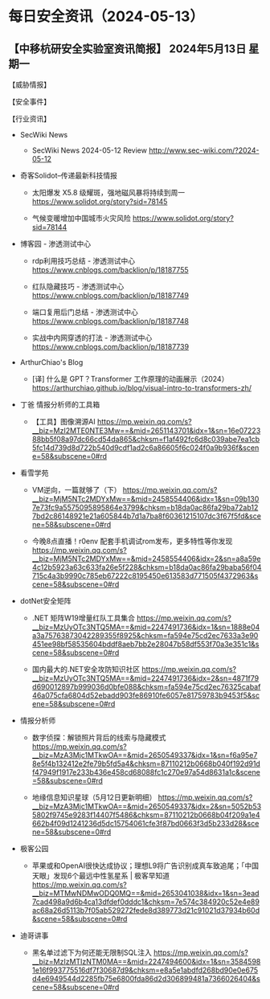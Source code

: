 # 每日安全资讯（2024-05-13）

【中移杭研安全实验室资讯简报】
2024年5月13日 星期一
---------------------------
【威胁情报】

【安全事件】

【行业资讯】

- SecWiki News
  - SecWiki News 2024-05-12 Review
http://www.sec-wiki.com/?2024-05-12

- 奇客Solidot–传递最新科技情报
  - 太阳爆发 X5.8 级耀斑，强地磁风暴将持续到周一
https://www.solidot.org/story?sid=78145

  - 气候变暖增加中国城市火灾风险
https://www.solidot.org/story?sid=78144

- 博客园 - 渗透测试中心
  - rdp利用技巧总结 - 渗透测试中心
https://www.cnblogs.com/backlion/p/18187755

  - 红队隐藏技巧 - 渗透测试中心
https://www.cnblogs.com/backlion/p/18187749

  - 端口复用后门总结 - 渗透测试中心
https://www.cnblogs.com/backlion/p/18187748

  - 实战中内网穿透的打法 - 渗透测试中心
https://www.cnblogs.com/backlion/p/18187739

- ArthurChiao's Blog
  - [译] 什么是 GPT？Transformer 工作原理的动画展示（2024）
https://arthurchiao.github.io/blog/visual-intro-to-transformers-zh/

- 丁爸 情报分析师的工具箱
  - 【工具】图像溯源AI
https://mp.weixin.qq.com/s?__biz=MzI2MTE0NTE3Mw==&mid=2651143701&idx=1&sn=16e0722388bb5f08a97dc66cd54da865&chksm=f1af492fc6d8c039abe7ea1cb5fc14d739d8d722b540d9cdf1ad2c6a86605f6c024f0a9b936f&scene=58&subscene=0#rd

- 看雪学苑
  - VM逆向，一篇就够了（下）
https://mp.weixin.qq.com/s?__biz=MjM5NTc2MDYxMw==&mid=2458554406&idx=1&sn=09b1307e73fc9a5575095895864e3799&chksm=b18da0ac86fa29ba72ab127bd2c86148921e21a605844b7d1a7ba8f60361215107dc3f67f5fd&scene=58&subscene=0#rd

  - 今晚8点直播！r0env 配套手机调试rom发布，更多特性等你发现
https://mp.weixin.qq.com/s?__biz=MjM5NTc2MDYxMw==&mid=2458554406&idx=2&sn=a8a59e4c12b5923a63c633fa26e5f228&chksm=b18da0ac86fa29baba56f04715c4a3b9990c785eb67222c8195450e613583d771505f4372963&scene=58&subscene=0#rd

- dotNet安全矩阵
  - .NET 矩阵W19增量红队工具集合
https://mp.weixin.qq.com/s?__biz=MzUyOTc3NTQ5MA==&mid=2247491736&idx=1&sn=1888e04a3a75763873042289355f8925&chksm=fa594e75cd2ec7633a3e90451ee98bf58535604bddf8aeb7bb2e28047b58df553f70a3e351c1&scene=58&subscene=0#rd

  - 国内最大的.NET安全攻防知识社区
https://mp.weixin.qq.com/s?__biz=MzUyOTc3NTQ5MA==&mid=2247491736&idx=2&sn=4871f79d690012897b999036d0bfe088&chksm=fa594e75cd2ec76325cabaf46a075cfa6804d52ebadd903fe86910fe6057e81759783b9453f5&scene=58&subscene=0#rd

- 情报分析师
  - 数字侦探：解锁照片背后的线索与隐藏模式
https://mp.weixin.qq.com/s?__biz=MzA3Mjc1MTkwOA==&mid=2650549337&idx=1&sn=f6a95e78e5f4b132412e2fe79b5fd5a4&chksm=87110212b0668b040f192d91df47949f1917e233b436e458cd68088fc1c270e97a54d8631a1c&scene=58&subscene=0#rd

  - 地缘信息知识星球（5月12日更新明细）
https://mp.weixin.qq.com/s?__biz=MzA3Mjc1MTkwOA==&mid=2650549337&idx=2&sn=5052b535802f9745e9283f14407f5486&chksm=87110212b0668b04f209a1e4662b4f09d1241236d5dc15754061cfe3f87bd0663f3d5b233d28&scene=58&subscene=0#rd

- 极客公园
  - 苹果或和OpenAI很快达成协议；理想L9将广告识别成真车致追尾；「中国天眼」发现6个最远中性氢星系 | 极客早知道
https://mp.weixin.qq.com/s?__biz=MTMwNDMwODQ0MQ==&mid=2653041038&idx=1&sn=3ead7cad498a9d6b4ca13dfdef0dddc1&chksm=7e574c384920c52e4e89ac68a26d5113b7f05ab529272fede8d389773d21c91021d37934b60d&scene=58&subscene=0#rd

- 迪哥讲事
  - 黑名单过滤下为何还能无限制SQL注入
https://mp.weixin.qq.com/s?__biz=MzIzMTIzNTM0MA==&mid=2247494600&idx=1&sn=35845981e16f993775516df7f30687d9&chksm=e8a5e1abdfd268bd90e0e675d4e6949544d2285fb75e6800fda86d2d306899481a7366026404&scene=58&subscene=0#rd

